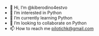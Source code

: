 - 👋 Hi, I’m @kiberodino4estvo
- 👀 I’m interested in Python
- 🌱 I’m currently learning Python
- 💞️ I’m looking to collaborate on Python
- 📫 How to reach me pilotichk@gmail.com

<!---
kiberodino4estvo/kiberodino4estvo is a ✨ special ✨ repository because its `README.md` (this file) appears on your GitHub profile.
You can click the Preview link to take a look at your changes.
--->
